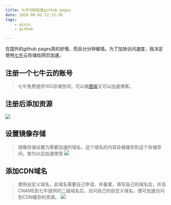 ```yaml
---
title: 七牛CDN加速github pages
date: 2016-08-01 22:13:36
tags:
    - qiniu
    - github

---
```


在国外的github pages真的好慢，而且分分钟被墙。为了加快访问速度，我决定使用[七牛](http://www.qiniu.com/)云存储给网页加速。

## 注册一个七牛云的账号
> 七牛免费提供10G存储空间，可以做[图床](http://caishaodong.17lephone.com/2016/07/31/tuchuang/)又可以加速博客。
## 注册后添加资源
![](http://ob5tof7al.bkt.clouddn.com/16-8-1/55479058.jpg)
## 设置镜像存储
> 镜像存储设置为需要加速的域名，这个域名的内容会被缓存到这个存储空间，做为以后加速使用
![](http://ob5tof7al.bkt.clouddn.com/16-8-1/9259612.jpg)
## 添加CDN域名
> 使用自定义域名，此域名需要自己申请，并备案，填写自己的域名后，并且CNAME到七牛提供的二级域名后，访问自己的自定义域名，便可加速访问到CDN缓存的资源。
![](http://ob5tof7al.bkt.clouddn.com/16-8-1/52278361.jpg)